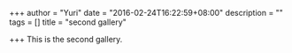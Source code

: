 +++
author = "Yuri"
date = "2016-02-24T16:22:59+08:00"
description = ""
tags = []
title = "second gallery"

+++
This is the second gallery.
